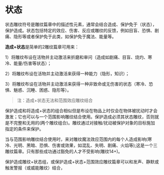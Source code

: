 # 状态

状态雕纹符号是雕纹篇章中的描述性元素，通常会结合造成、保护免于（状态），保护造成。状态包括特定的效应、伤害、反应或雕纹的反馈，例如目盲、恐惧、剧痛、隐形等或者保护免于此类，如保护免于魔法、能量等。

**造成+状态**是简单的2雕纹篇章可用来：

1）将雕纹布设在活物并主动激活来折磨和审问（造成如剧痛、目盲、烧灼、寒冷、能量/伤害等状态）；

2）将雕纹布设在活物并主动激活来获得一种能力（隐形，知识）；

3）将雕纹布设在活物并主动激活来获得一种非致命或无伤害的状态（寒冷、恐惧、魅惑、沉睡、困惑、隐形等）。

> 注：造成+状态无法和范围效应雕纹结合



保护造成和将造成+状态的组合相似但是布设在物品上时仅会在物体被扰动时才会激发；它也可以与一个范围影响雕纹结合使用。保护造成必须其状态雕纹，否则就是不完整和无用的(两个雕纹组合)。雕纹通过对接触/扰动被保护对象的目标施加指定的条件来保护。

当与范围影响雕纹结合使用时，来对雕纹魔法效应范围内的每个人造成影响(寒冷、光明、黑暗、恐惧、伤害或效果，如混乱、失明、剧痛、火焰等);这是一个三雕纹篇章。只有那些成功通过豁免的人才不受影响(雕纹14+)。

保护造成雕纹+状态组，或保护造成+状态+范围效应雕纹篇章可以和发声、静默或触发警报（或威能雕纹）结合，